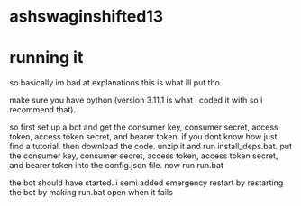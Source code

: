# ashswaginshifted13


# running it

so basically im bad at explanations
this is what ill put tho

make sure you have python (version 3.11.1 is what i coded it with so i recommend that).

so first set up a bot and get the consumer key, consumer secret, access token, access token secret, and bearer token.
if you dont know how just find a tutorial.
then download the code. unzip it and run install_deps.bat. put the consumer key, consumer secret, access token, access token secret, and bearer token into the config.json file.
now run run.bat

the bot should have started. i semi added emergency restart by restarting the bot by making run.bat open when it fails